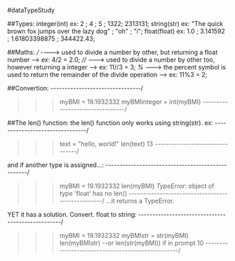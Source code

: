#dataTypeStudy

##Types: 
integer(int) ex: 2 ; 4 ; 5 ; 1322; 2313131;
string(str) ex: "The quick brown fox jumps over the lazy dog” ; "oh" ; "i";
float(float) ex: 1.0 ; 3.141592 ; 1.61803398875 ; 344422.43;


##Maths:
*/* ----> used to divide a number by other, but returning a float number --> ex: 4/2 = 2.0;
*//* ---> used to divide a number by other too, however returning a integer --> ex: 11//3 = 3;
*%* ---> the percent symbol is used to return the remainder of the divide operation --> ex: 11%3 = 2;


##Convertion: 
--------------------------------/
>>>myBMI = 19.1932332
>>>myBMIinteger = int(myBMI)
--------------------------------/

##The len() function:
the len() function only works using string(str).
ex:
--------------------------------/
>>>text = "hello, world!"
>>>len(text)
13
--------------------------------/

and if another type is assigned...:
--------------------------------------------------/
>>>myBMI = 19.1932332
>>>len(myBMI)
*TypeError*: object of type 'float' has no len()
--------------------------------------------------/
...it returns a TypeError.

YET it has a solution. Convert. float to string:
--------------------------------------------------/
>>>myBMI = 19.1932332
>>>myBMIstr = str(myBMI)
>>>len(myBMIstr) --or len(str(myBMI)) if in prompt
10
--------------------------------------------------/

